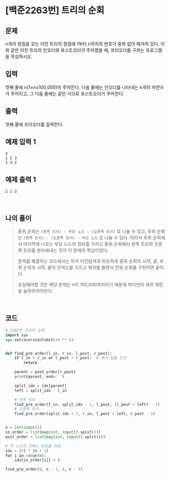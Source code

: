 # [백준2263번] 트리의 순회

## 문제

n개의 정점을 갖는 이진 트리의 정점에 1부터 n까지의 번호가 중복 없이 매겨져 있다. 이와 같은 이진 트리의 인오더와 포스트오더가 주어졌을 때, 프리오더를 구하는 프로그램을 작성하시오.

## 입력

첫째 줄에 n(1≤n≤100,000)이 주어진다. 다음 줄에는 인오더를 나타내는 n개의 자연수가 주어지고, 그 다음 줄에는 같은 식으로 포스트오더가 주어진다.

## 출력

첫째 줄에 프리오더를 출력한다.

## 예제 입력 1

```
3
1 2 3
1 3 2
```

## 예제 출력 1

```
2 1 3
```

<br>

## 나의 풀이

> 중위 순회는 `(왼쪽 트리) - 부모 노드 - (오른쪽 트리)` 로 나눌 수 있고, 후위 순회는 `(왼쪽 트리) - (오른쪽 트리) - 부모 노드` 로 나눌 수 있다. 따라서 후위 순회에서 마지막에 나오는 부모 노드의 정보를 가지고 중위 순회에서 왼쪽 트리와 오른쪽 트리를 분리해내는 것이 이 문제의 핵심이었다.
>
> 문제를 해결하는 코드에서는 마치 이진탐색과 비슷하게 중위 순회의 시작, 끝, 후위 순회의 시작, 끝의 인덱스를 가지고 재귀를 돌면서 전위 순회를 구현하면 끝이다.
>
> 조심해야할 것은 해당 문제는 n이 100,000까지이기 때문에 파이썬의 재귀 제한을 늘려주어야한다.

<br>

## 코드

```python
# 2263번 트리의 순회
import sys
sys.setrecursionlimit(10 ** 6)


def find_pre_order(l_in, r_in, l_post, r_post):
    if l_in > r_in or l_post > r_post:	# 재귀 탈출 조건
        return

    parent = post_order[r_post]
    print(parent, end=' ')

    split_idx = idx[parent]
    left = split_idx - l_in

    # 왼쪽 트리
    find_pre_order(l_in, split_idx - 1, l_post, (l_post + left) - 1)
    # 오른쪽 트리
    find_pre_order(split_idx + 1, r_in, l_post + left, r_post - 1)


n = int(input())
in_order = list(map(int, input().split()))
post_order = list(map(int, input().split()))

# 각 노드의 인덱스 번호를 저장
idx = [0] * (n + 1)
for i in range(n):
    idx[in_order[i]] = i

find_pre_order(0, n - 1, 0, n - 1)

```

